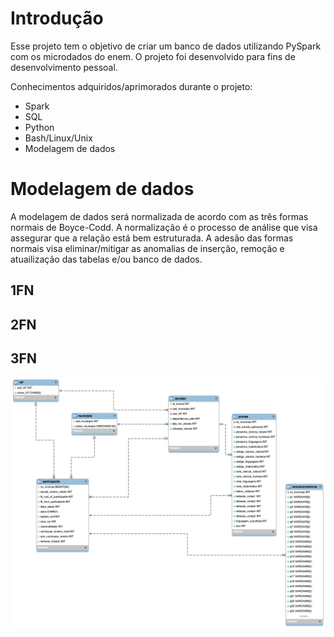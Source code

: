 # Introdução

Esse projeto tem o objetivo de criar um banco de dados utilizando PySpark com os microdados do enem. O projeto foi desenvolvido para fins de desenvolvimento pessoal.

Conhecimentos adquiridos/aprimorados durante o projeto:

* Spark
* SQL
* Python
* Bash/Linux/Unix
* Modelagem de dados

# Modelagem de dados

A modelagem de dados será normalizada de acordo com as três formas normais de Boyce-Codd. A normalização é o processo de análise que visa assegurar que a relação está bem estruturada. A adesão das formas normais visa eliminar/mitigar as anomalias de inserção, remoção e atuailização das tabelas e/ou banco de dados.

## 1FN

## 2FN

## 3FN

![modelagem_dados](src/sql/modelagem/modelagem_db_image.png)
